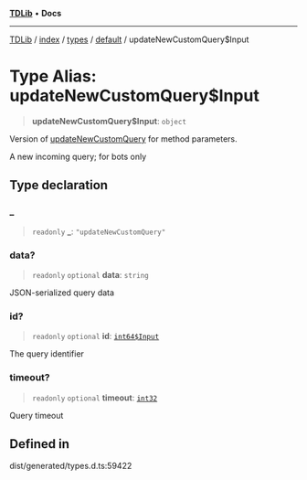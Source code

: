 [**TDLib**](../../../../../../README.md) • **Docs**

***

[TDLib](../../../../../../modules.md) / [index](../../../../../README.md) / [types](../../../README.md) / [default](../README.md) / updateNewCustomQuery$Input

# Type Alias: updateNewCustomQuery$Input

> **updateNewCustomQuery$Input**: `object`

Version of [updateNewCustomQuery](updateNewCustomQuery.md) for method parameters.

A new incoming query; for bots only

## Type declaration

### \_

> `readonly` **\_**: `"updateNewCustomQuery"`

### data?

> `readonly` `optional` **data**: `string`

JSON-serialized query data

### id?

> `readonly` `optional` **id**: [`int64$Input`](int64$Input.md)

The query identifier

### timeout?

> `readonly` `optional` **timeout**: [`int32`](int32.md)

Query timeout

## Defined in

dist/generated/types.d.ts:59422
